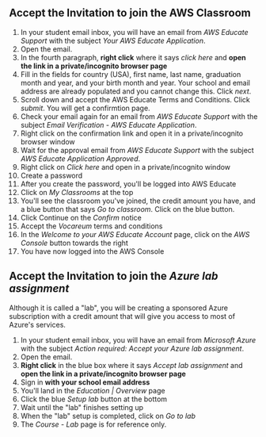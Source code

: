 ## Accept the Invitation to join the AWS Classroom 

1. In your student email inbox, you will have an email from _AWS Educate Support_ with the subject _Your AWS Educate Application_. 
1. Open the email.
1. In the fourth paragraph, **right click** where it says _click here_ and **open the link in a private/incognito browser page**
1. Fill in the fields for country (USA), first name, last name, graduation month and year, and your birth month and year. Your school and email address are already populated and you cannot change this.  Click _next_.
1. Scroll down and accept the AWS Educate Terms and Conditions. Click _submit_. You will get a confirmtion page.
1. Check your email again for an email from _AWS Educate Support_ with the subject _Email Verification - AWS Educate Application_.
1. Right click on the confirmation link and open it in a private/incognito browser window
1. Wait for the approval email from _AWS Educate Support_ with the subject _AWS Educate Application Approved_.
1. Right click on _Click here_ and open in a private/incognito window
1. Create a password
1. After you create the password, you'll be logged into AWS Educate
1. Click on _My Classrooms_ at the top
1. You'll see the classroom you've joined, the credit amount you have, and a blue button that says _Go to classroom_. Click on the blue button.
1. Click Continue on the _Confirm_ notice
1. Accept the _Vocareum_ terms and conditions
1. In the _Welcome to your AWS Educate Account_ page, click on the _AWS Console_ button towards the right
1. You have now logged into the AWS Console

## Accept the Invitation to join the _Azure lab assignment_  

Although it is called a "lab", you will be creating a sponsored Azure subscription with a credit amount that will give you access to most of Azure's services.

1. In your student email inbox, you will have an email from _Microsoft Azure_ with the subject _Action required: Accept your Azure lab assignment_. 
1. Open the email.
1. **Right click** in the blue box where it says _Accept lab assignment_ and **open the link in a private/incognito browser page**
1. Sign in **with your school email address**
2. You'll land in the _Education | Overview_ page
3. Click the blue _Setup lab_ button at the bottom
4. Wait until the "lab" finishes setting up
5. When the "lab" setup is completed, click on _Go to lab_
6. The _Course - Lab_ page is for reference only.
